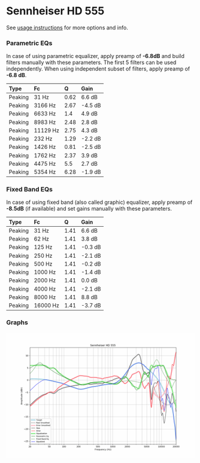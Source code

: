 # Sennheiser HD 555
See [usage instructions](https://github.com/jaakkopasanen/AutoEq#usage) for more options and info.

### Parametric EQs
In case of using parametric equalizer, apply preamp of **-6.8dB** and build filters manually
with these parameters. The first 5 filters can be used independently.
When using independent subset of filters, apply preamp of **-6.8 dB**.

| Type    | Fc       |    Q | Gain    |
|:--------|:---------|:-----|:--------|
| Peaking | 31 Hz    | 0.62 | 6.6 dB  |
| Peaking | 3166 Hz  | 2.67 | -4.5 dB |
| Peaking | 6633 Hz  | 1.4  | 4.9 dB  |
| Peaking | 8983 Hz  | 2.48 | 2.8 dB  |
| Peaking | 11129 Hz | 2.75 | 4.3 dB  |
| Peaking | 232 Hz   | 1.29 | -2.2 dB |
| Peaking | 1426 Hz  | 0.81 | -2.5 dB |
| Peaking | 1762 Hz  | 2.37 | 3.9 dB  |
| Peaking | 4475 Hz  | 5.5  | 2.7 dB  |
| Peaking | 5354 Hz  | 6.28 | -1.9 dB |

### Fixed Band EQs
In case of using fixed band (also called graphic) equalizer, apply preamp of **-8.5dB**
(if available) and set gains manually with these parameters.

| Type    | Fc       |    Q | Gain    |
|:--------|:---------|:-----|:--------|
| Peaking | 31 Hz    | 1.41 | 6.6 dB  |
| Peaking | 62 Hz    | 1.41 | 3.8 dB  |
| Peaking | 125 Hz   | 1.41 | -0.3 dB |
| Peaking | 250 Hz   | 1.41 | -2.1 dB |
| Peaking | 500 Hz   | 1.41 | -0.2 dB |
| Peaking | 1000 Hz  | 1.41 | -1.4 dB |
| Peaking | 2000 Hz  | 1.41 | 0.0 dB  |
| Peaking | 4000 Hz  | 1.41 | -2.1 dB |
| Peaking | 8000 Hz  | 1.41 | 8.8 dB  |
| Peaking | 16000 Hz | 1.41 | -3.7 dB |

### Graphs
![](./Sennheiser%20HD%20555.png)